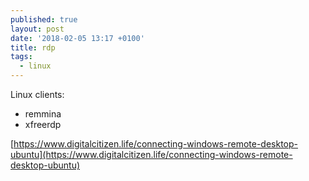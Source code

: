 ```yaml
---
published: true
layout: post
date: '2018-02-05 13:17 +0100'
title: rdp
tags:
  - linux
---
```

Linux clients:

- remmina
- xfreerdp

[https://www.digitalcitizen.life/connecting-windows-remote-desktop-ubuntu](https://www.digitalcitizen.life/connecting-windows-remote-desktop-ubuntu)